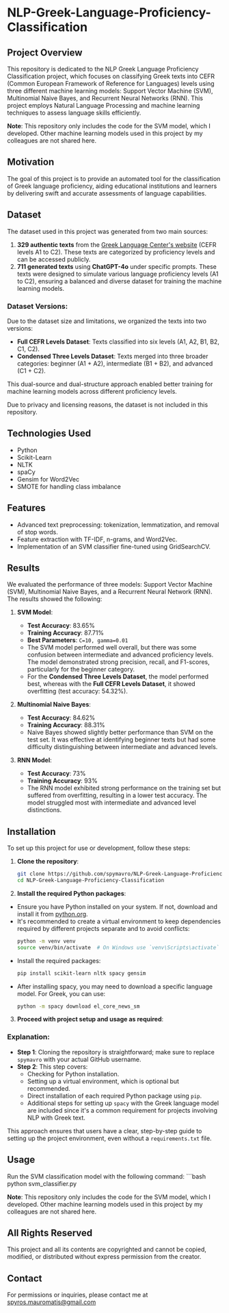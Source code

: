 # NLP-Greek-Language-Proficiency-Classification

## Project Overview
This repository is dedicated to the NLP Greek Language Proficiency Classification project, which focuses on classifying Greek texts into CEFR (Common European Framework of Reference for Languages) levels using three different machine learning models: Support Vector Machine (SVM), Multinomial Naive Bayes, and Recurrent Neural Networks (RNN). This project employs Natural Language Processing and machine learning techniques to assess language skills efficiently.

**Note**: This repository only includes the code for the SVM model, which I developed. Other machine learning models used in this project by my colleagues are not shared here.

## Motivation
The goal of this project is to provide an automated tool for the classification of Greek language proficiency, aiding educational institutions and learners by delivering swift and accurate assessments of language capabilities.

## Dataset
The dataset used in this project was generated from two main sources:

1. **329 authentic texts** from the [Greek Language Center's website](https://www.greek-language.gr/certification/dbs/teachers/index.html) (CEFR levels A1 to C2). These texts are categorized by proficiency levels and can be accessed publicly.
2. **711 generated texts** using **ChatGPT-4o** under specific prompts. These texts were designed to simulate various language proficiency levels (A1 to C2), ensuring a balanced and diverse dataset for training the machine learning models.

### Dataset Versions:
Due to the dataset size and limitations, we organized the texts into two versions:

- **Full CEFR Levels Dataset**: Texts classified into six levels (A1, A2, B1, B2, C1, C2).
- **Condensed Three Levels Dataset**: Texts merged into three broader categories: beginner (A1 + A2), intermediate (B1 + B2), and advanced (C1 + C2).

This dual-source and dual-structure approach enabled better training for machine learning models across different proficiency levels.

Due to privacy and licensing reasons, the dataset is not included in this repository.

## Technologies Used
- Python
- Scikit-Learn
- NLTK
- spaCy
- Gensim for Word2Vec
- SMOTE for handling class imbalance

## Features
- Advanced text preprocessing: tokenization, lemmatization, and removal of stop words.
- Feature extraction with TF-IDF, n-grams, and Word2Vec.
- Implementation of an SVM classifier fine-tuned using GridSearchCV.

## Results
We evaluated the performance of three models: Support Vector Machine (SVM), Multinomial Naive Bayes, and a Recurrent Neural Network (RNN). The results showed the following:

1. **SVM Model**:
   - **Test Accuracy**: 83.65%
   - **Training Accuracy**: 87.71%
   - **Best Parameters**: `C=10, gamma=0.01`
   - The SVM model performed well overall, but there was some confusion between intermediate and advanced proficiency levels. The model demonstrated strong precision, recall, and F1-scores, particularly for the beginner category.
   - For the **Condensed Three Levels Dataset**, the model performed best, whereas with the **Full CEFR Levels Dataset**, it showed overfitting (test accuracy: 54.32%).

2. **Multinomial Naive Bayes**:
   - **Test Accuracy**: 84.62%
   - **Training Accuracy**: 88.31%
   - Naive Bayes showed slightly better performance than SVM on the test set. It was effective at identifying beginner texts but had some difficulty distinguishing between intermediate and advanced levels.

3. **RNN Model**:
   - **Test Accuracy**: 73%
   - **Training Accuracy**: 93%
   - The RNN model exhibited strong performance on the training set but suffered from overfitting, resulting in a lower test accuracy. The model struggled most with intermediate and advanced level distinctions.

## Installation
To set up this project for use or development, follow these steps:

1. **Clone the repository**:
   ```bash
   git clone https://github.com/spymavro/NLP-Greek-Language-Proficiency-Classification.git
   cd NLP-Greek-Language-Proficiency-Classification
2. **Install the required Python packages**:

- Ensure you have Python installed on your system. If not, download and install it from [python.org](https://www.python.org/downloads/).
- It's recommended to create a virtual environment to keep dependencies required by different projects separate and to avoid conflicts:
  ```bash
  python -m venv venv
  source venv/bin/activate  # On Windows use `venv\Scripts\activate`
- Install the required packages:
  ```bash
  pip install scikit-learn nltk spacy gensim
- After installing spacy, you may need to download a specific language model. For Greek, you can use:
  ```bash
  python -m spacy download el_core_news_sm

3. **Proceed with project setup and usage as required**:
### Explanation:
- **Step 1**: Cloning the repository is straightforward; make sure to replace `spymavro` with your actual GitHub username.
- **Step 2**: This step covers:
  - Checking for Python installation.
  - Setting up a virtual environment, which is optional but recommended.
  - Direct installation of each required Python package using `pip`.
  - Additional steps for setting up `spacy` with the Greek language model are included since it's a common requirement for projects involving NLP with Greek text.

This approach ensures that users have a clear, step-by-step guide to setting up the project environment, even without a `requirements.txt` file.

## Usage
Run the SVM classification model with the following command: ```bash
python svm_classifier.py 

**Note**: This repository only includes the code for the SVM model, which I developed. Other machine learning models used in this project by my colleagues are not shared here.

## All Rights Reserved
This project and all its contents are copyrighted and cannot be copied, modified, or distributed without express permission from the creator.

## Contact
For permissions or inquiries, please contact me at spyros.mauromatis@gmail.com




